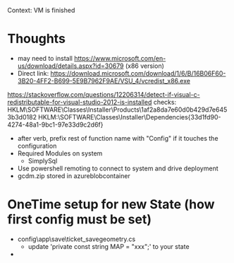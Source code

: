 Context: VM is finished

# Thoughts

* may need to install https://www.microsoft.com/en-us/download/details.aspx?id=30679 (x86 version)
* Direct link: 
https://download.microsoft.com/download/1/6/B/16B06F60-3B20-4FF2-B699-5E9B7962F9AE/VSU_4/vcredist_x86.exe

https://stackoverflow.com/questions/12206314/detect-if-visual-c-redistributable-for-visual-studio-2012-is-installed
checks: HKLM\SOFTWARE\Classes\Installer\Products\1af2a8da7e60d0b429d7e6453b3d0182
HKLM:\SOFTWARE\Classes\Installer\Dependencies\{33d1fd90-4274-48a1-9bc1-97e33d9c2d6f}


* after verb, prefix rest of function name with "Config" if it touches the configuration
* Required Modules on system
    * SimplySql
* Use powershell remoting to connect to system and drive deployment
* gcdm.zip stored in azureblobcontainer

# OneTime setup for new State (how first config must be set)
* config\app\save\ticket\_savegeometry.cs
    - update 'private const string MAP = "xxx";' to your state
* 